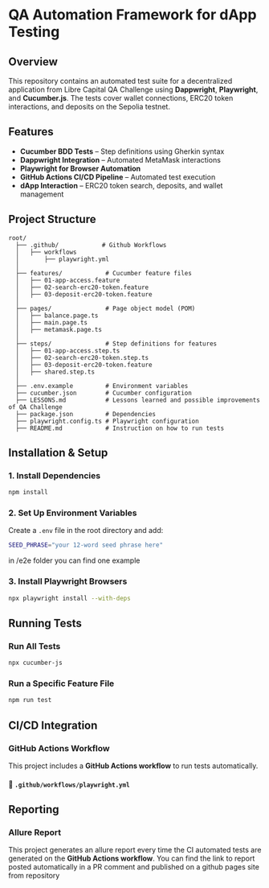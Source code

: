 # QA Automation Framework for dApp Testing

## Overview

This repository contains an automated test suite for a decentralized application from Libre Capital QA Challenge using **Dappwright**, **Playwright**, and **Cucumber.js**. The tests cover wallet connections, ERC20 token interactions, and deposits on the Sepolia testnet.

## Features

- **Cucumber BDD Tests** – Step definitions using Gherkin syntax
- **Dappwright Integration** – Automated MetaMask interactions
- **Playwright for Browser Automation**
- **GitHub Actions CI/CD Pipeline** – Automated test execution
- **dApp Interaction** – ERC20 token search, deposits, and wallet management

## Project Structure

```
root/
  ├── .github/            # Github Workflows
  │   ├── workflows
  │       ├── playwright.yml
  │
  ├── features/            # Cucumber feature files
  │   ├── 01-app-access.feature
  │   ├── 02-search-erc20-token.feature
  │   ├── 03-deposit-erc20-token.feature
  │
  ├── pages/               # Page object model (POM)
  │   ├── balance.page.ts
  │   ├── main.page.ts
  │   ├── metamask.page.ts
  │
  ├── steps/               # Step definitions for features
  │   ├── 01-app-access.step.ts
  │   ├── 02-search-erc20-token.step.ts
  │   ├── 03-deposit-erc20-token.feature
  │   ├── shared.step.ts
  │
  ├── .env.example         # Environment variables
  ├── cucumber.json        # Cucumber configuration
  ├── LESSONS.md           # Lessons learned and possible improvements of QA Challenge
  ├── package.json         # Dependencies
  ├── playwright.config.ts # Playwright configuration
  ├── README.md            # Instruction on how to run tests
```

## Installation & Setup

### 1. Install Dependencies

```sh
npm install
```

### 2. Set Up Environment Variables

Create a `.env` file in the root directory and add:

```sh
SEED_PHRASE="your 12-word seed phrase here"
```

in /e2e folder you can find one example

### 3. Install Playwright Browsers

```sh
npx playwright install --with-deps
```

## Running Tests

### Run All Tests

```sh
npx cucumber-js
```

### Run a Specific Feature File

```sh
npm run test
```

## CI/CD Integration

### GitHub Actions Workflow

This project includes a **GitHub Actions workflow** to run tests automatically.

#### **📁 `.github/workflows/playwright.yml`**

## Reporting

### Allure Report

This project generates an allure report every time the CI automated tests are generated on the **GitHub Actions workflow**. You can find the link to report posted automatically in a PR comment and published on a github pages site from repository
